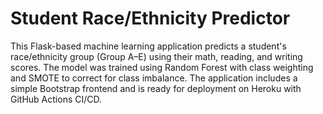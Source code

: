 # Student Race/Ethnicity Predictor 

This Flask-based machine learning application predicts a student's race/ethnicity group (Group A–E) using their math, reading, and writing scores. The model was trained using Random Forest with class weighting and SMOTE to correct for class imbalance. The application includes a simple Bootstrap frontend and is ready for deployment on Heroku with GitHub Actions CI/CD.



